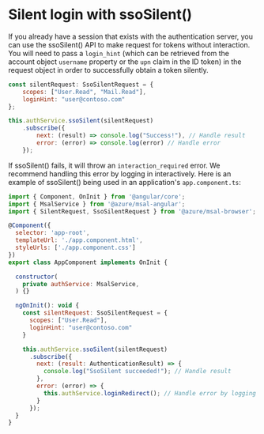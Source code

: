 # Silent login with ssoSilent()

If you already have a session that exists with the authentication server, you can use the ssoSilent() API to make request for tokens without interaction. You will need to pass a `login_hint` (which can be retrieved from the account object `username` property or the `upn` claim in the ID token) in the request object in order to successfully obtain a token silently.

```js
const silentRequest: SsoSilentRequest = {
    scopes: ["User.Read", "Mail.Read"],
    loginHint: "user@contoso.com"
};

this.authService.ssoSilent(silentRequest)
    .subscribe({
        next: (result) => console.log("Success!"), // Handle result
        error: (error) => console.log(error) // Handle error
    });
```

If ssoSilent() fails, it will throw an `interaction_required` error. We recommend handling this error by logging in interactively. Here is an example of ssoSilent() being used in an application's `app.component.ts`:

```js
import { Component, OnInit } from '@angular/core';
import { MsalService } from '@azure/msal-angular';
import { SilentRequest, SsoSilentRequest } from '@azure/msal-browser';

@Component({
  selector: 'app-root',
  templateUrl: './app.component.html',
  styleUrls: ['./app.component.css']
})
export class AppComponent implements OnInit {

  constructor(
    private authService: MsalService,
  ) {}

  ngOnInit(): void {
    const silentRequest: SsoSilentRequest = {
      scopes: ["User.Read"],
      loginHint: "user@contoso.com"
    }

    this.authService.ssoSilent(silentRequest)
      .subscribe({
        next: (result: AuthenticationResult) => {
          console.log("SsoSilent succeeded!"); // Handle result
        }, 
        error: (error) => {
          this.authService.loginRedirect(); // Handle error by logging in interactively
        }
      });
  }
}

```
